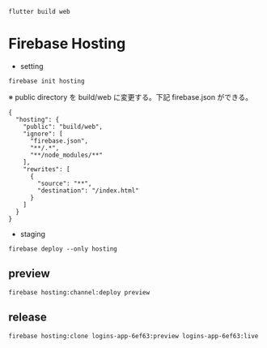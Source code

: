 
```
flutter build web
```

# Firebase Hosting
- setting
```
firebase init hosting
```
※ public directory を build/web に変更する。下記 firebase.json ができる。
```
{
  "hosting": {
    "public": "build/web",
    "ignore": [
      "firebase.json",
      "**/.*",
      "**/node_modules/**"
    ],
    "rewrites": [
      {
        "source": "**",
        "destination": "/index.html"
      }
    ]
  }
}
```

- staging
```
firebase deploy --only hosting
```

## preview
```
firebase hosting:channel:deploy preview
```

## release
```
firebase hosting:clone logins-app-6ef63:preview logins-app-6ef63:live
```